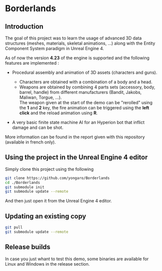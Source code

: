 # Borderlands

## Introduction

The goal of this project was to learn the usage of advanced 3D data structures (meshes, materials, skeletal animations, ...) along with the Entity Component System paradigm in Unreal Engine 4.

As of now the version **4.23** of the engine is supported and the following features are implemented : 
- Procedural assembly and animation of 3D assets (characters and guns).  
  - Characters are obtained with a combination of a body and a head.  
  - Weapons are obtained by combining 4 parts sets (accessory, body, barrel, handle) from different manufacturers (Bandit, Jakobs, Maliwan, Torgue, ...).  
    The weapon given at the start of the demo can be "rerolled" using the **1** and **2** key, the fire animation can be triggered using the **left click** and the reload animation using **R**.
   
- A very basic finite state machine AI for an Hyperion bot that inflict damage and can be shot.

More information can be found in the report given with this repository (available in french only).

## Using the project in the Unreal Engine 4 editor

Simply clone this project using the following

```bash
git clone https://github.com/yongaro/Borderlands  
cd ./Borderlands  
git submodule init  
git submodule update --remote  
```

And then just open it from the Unreal Engine 4 editor.

## Updating an existing copy

```bash
git pull  
git submodule update --remote  
```

## Release builds

In case you just whant to test this demo, some binaries are available for Linux and Windows in the release section.